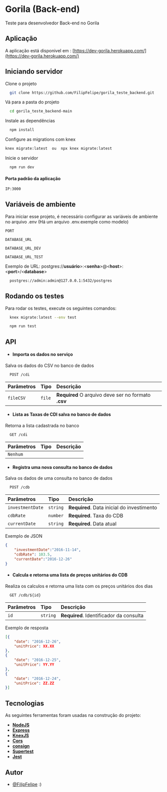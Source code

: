 
#  Gorila (Back-end)

Teste para desenvolvedor Back-end no Gorila 

## Aplicação

A aplicação está disponivel em : [https://dev-gorila.herokuapp.com/](https://dev-gorila.herokuapp.com/)


## Iniciando servidor 

Clone o projeto

```bash
  git clone https://github.com/FilipFelipe/gorila_teste_backend.git
```

Vá para a pasta do projeto 

```bash
  cd gorila_teste_backend-main
```

Instale as dependências 

```bash
  npm install
```

Configure as migrations com knex

```bash
knex migrate:latest  ou  npx knex migrate:latest 
```

Inicie o servidor 
```bash
  npm run dev
```
#### Porta padrão da aplicação 
```sh
IP:3000
```


## Variáveis de ambiente

Para iniciar esse projeto, é necessário configurar as variáveis de ambiente no arquivo .env (Há um arquivo .env.exemple como modelo) 

`PORT`

`DATABASE_URL`

`DATABASE_URL_DEV`

`DATABASE_URL_TEST`

Exemplo de URL: postgres://**usuário**>:<**senha**>@<**host**>:<**port**>/<**database**>
```bash
  postgres://admin:admin@127.0.0.1:5432/postgres
```


## Rodando os testes

Para rodar os testes, execute os seguintes comandos: 

```bash
  knex migrate:latest --env test
```

```bash
  npm run test
```

## API 

- #### Importa os dados no serviço
Salva os dados do CSV no banco de dados
```http
  POST /cdi
```


| Parâmetros | Tipo    | Descrição                |
| :-------- | :------- | :------------------------- |
| `fileCSV` | `file` | **Required** O arquivo deve ser no formato **.csv**|


- #### Lista as Taxas de CDI salva no banco de dados 
Retorna a lista cadastrada no banco
```http
  GET /cdi
```

| Parâmetros | Tipo    | Descrição                |
| :-------- | :------- | :------------------------- |
| `Nenhum` | ` ` |  |


- #### Registra uma nova consulta no banco de dados
Salva os dados de uma consulta no banco de dados
```http
  POST /cdb
```

| Parâmetros | Tipo    | Descrição                |
| :-------- | :------- | :-------------------------------- |
| `investmentDate`| `string` | **Required**. Data inicial do investimento|
| `cdbRate`       | `number` | **Required**. Taxa do CDB|
| `currentDate`   | `string` | **Required**. Data atual|

Exemplo de JSON

```json
{
    "investmentDate":"2016-11-14",
    "cdbRate": 103.5,
    "currentDate":"2016-12-26"
} 
```

- #### Calcula e retorna uma lista de preços unitários do CDB

Realiza os calculos e retorna uma lista com os preços unitários dos dias
```http
  GET /cdb/${id}
```

| Parâmetros | Tipo    | Descrição                |
| :-------- | :------- | :-------------------------------- |
| `id` | `string` | **Required**. Identificador da consulta|

Exemplo de resposta

```json
[{
	"date": "2016-12-26",
	"unitPrice": XX.XX
},
{
	"date": "2016-12-25",
	"unitPrice": YY.YY
},
{
	"date": "2016-12-24",
	"unitPrice": ZZ.ZZ
}]
```
## Tecnologias

As seguintes ferramentas foram usadas na construção do projeto:

-   **[NodeJS](https://nodejs.org/en/)**
-   **[Express](https://expressjs.com/)**
-   **[KnexJS](http://knexjs.org/)**
-   **[Cors](https://www.npmjs.com/package/cors)**
-   **[consign](https://www.npmjs.com/package/consign)**
-   **[Supertest](https://www.npmjs.com/package/supertest)**
-   **[Jest](https://www.npmjs.com/package/jest)**


## Autor

- [@FilipFelipe](https://www.github.com/filipfelipe) :)
